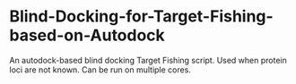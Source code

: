 # Blind-Docking-for-Target-Fishing-based-on-Autodock
An autodock-based blind docking Target Fishing script. Used when protein loci are not known. Can be run on multiple cores.
